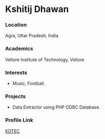 # Kshitij Dhawan

### Location

Agra, Uttar Pradesh, India

### Academics

Vellore Institute of Technology, Vellore

### Interests

- Music, Football.

### Projects

- Data Extractor using PHP ODBC Database.

### Profile Link

[KDTEC](https://github.com/KDTEC)

